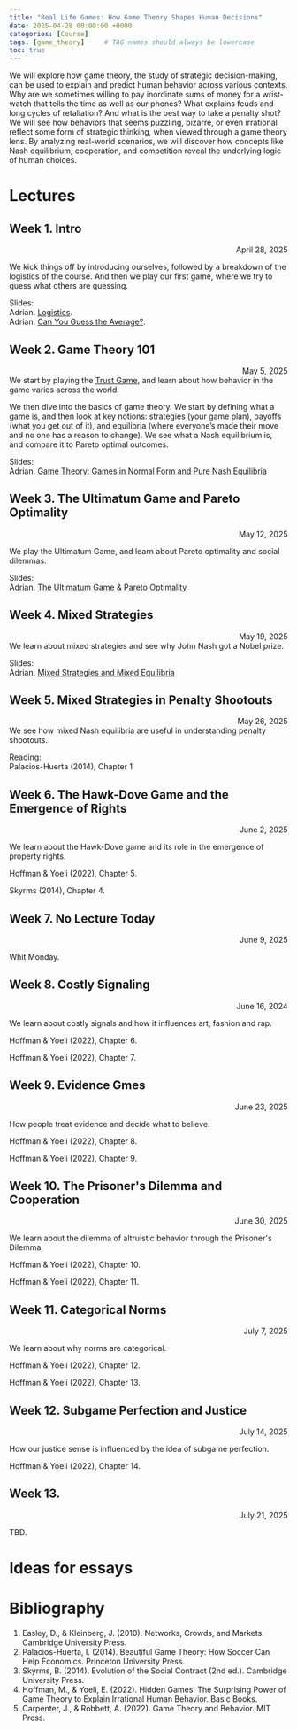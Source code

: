 ```yaml
---
title: "Real Life Games: How Game Theory Shapes Human Decisions"
date: 2025-04-28 00:00:00 +0000
categories: [Course]
tags: [game_theory]     # TAG names should always be lowercase
toc: true
---
```


We will explore how game theory, the study of strategic decision-making, can be used to explain and predict human behavior across various contexts. Why are we sometimes willing to pay inordinate sums of money for a wrist-watch that tells the time as well as our phones? What explains feuds and long cycles of retaliation? And what is the best way to take a penalty shot? We will see how behaviors that seems puzzling, bizarre, or even irrational reflect some form of strategic thinking, when viewed through a game theory lens. By analyzing real-world scenarios, we will discover how concepts like Nash equilibrium, cooperation, and competition reveal the underlying logic of human choices.

# Lectures

## Week 1. Intro
<div style="text-align: right">
    April 28, 2025
</div>

We kick things off by introducing ourselves, 
followed by a breakdown of the logistics of the course. 
And then we play our first game, where we try to guess what others are guessing.

Slides:
<br>
<i class="fa-solid fa-file-pdf"></i>
Adrian.
<a href = "/content/teaching/2025-ss-real-life-games/01-01-logistics.pdf">Logistics</a>.
<br>
<i class="fa-solid fa-file-pdf"></i>
Adrian.
<a href = "/content/teaching/2025-ss-real-life-games/01-02-guess-average.pdf">Can You Guess the Average?</a>.




## Week 2. Game Theory 101
<div style="text-align: right">
    May 5, 2025
</div>
We start by playing the <a href="https://en.wikibooks.org/wiki/Bestiary_of_Behavioral_Economics/Trust_Game">Trust Game</a>, 
and learn about how behavior in the game varies across the world.

We then dive into the basics of game theory. 
We start by defining what a game is, and then look at key notions: 
strategies (your game plan), payoffs (what you get out of it),
and equilibria (where everyone’s made their move and no one has a reason to change). 
We see what a Nash equilibrium is, and compare it to Pareto optimal outcomes.


Slides:
<br>
<i class="fa-solid fa-file-pdf"></i>
Adrian. [Game Theory: Games in Normal Form and Pure Nash Equilibria](/content/teaching/2025-ss-real-life-games/02-01-game-theory-pure-nash-equilibria.pdf)





## Week 3. The Ultimatum Game and Pareto Optimality
<div style="text-align: right">
May 12, 2025
</div>

We play the Ultimatum Game, and learn about Pareto optimality and social dilemmas.

Slides:
<br>
<i class="fa-solid fa-file-pdf"></i>
Adrian. [The Ultimatum Game & Pareto Optimality](/content/teaching/2025-ss-real-life-games/03-01-game-theory-ultimatum-pareto.pdf)


<!-- <i class="fa-solid fa-file-pdf"></i>
Adrian.
<a href = "/content/teaching/2024-ws-adventures/03-02-plurality-and-its-discontents.pdf">Plurality and Its Discontents</a>
<br>
<i class="fa-solid fa-link"></i>
CGP Grey. 
<a href = "https://www.youtube.com/watch?v=s7tWHJfhiyo">Minority Rule: First Past the Post Voting</a>. YouTube
<br>
<span style='margin-left:16px;font-size:13px'>
    Nice illustration of Duverger's law.
</span> -->



## Week 4. Mixed Strategies
<div style="text-align: right">
    May 19, 2025
</div>
We learn about mixed strategies and see why John Nash got a Nobel prize.

Slides:
<br>
<i class="fa-solid fa-file-pdf"></i>
Adrian. [Mixed Strategies and Mixed Equilibria](/content/teaching/2025-ss-real-life-games/04-01-game-theory-mixed-nash.pdf)




## Week 5. Mixed Strategies in Penalty Shootouts
<div style="text-align: right">
    May 26, 2025
</div>
We see how mixed Nash equilibria are useful in understanding penalty shootouts.


Reading:
<br>
<i class="fas fa-tasks"></i>
Palacios-Huerta (2014), Chapter 1




## Week 6. The Hawk-Dove Game and the Emergence of Rights
<div style="text-align: right">
    June 2, 2025
</div>

We learn about the Hawk-Dove game and its role in the emergence of property rights.

<i class="fas fa-tasks"></i>
Hoffman & Yoeli (2022), Chapter 5.

<i class="fas fa-tasks"></i>
Skyrms (2014), Chapter 4.







## Week 7. No Lecture Today
<div style="text-align: right">
    June 9, 2025
</div>

Whit Monday.


## Week 8. Costly Signaling
<div style="text-align: right">
    June 16, 2024
</div>

We learn about costly signals and how it influences art, fashion and rap.

<i class="fas fa-tasks"></i>
Hoffman & Yoeli (2022), Chapter 6.

<i class="fas fa-tasks"></i>
Hoffman & Yoeli (2022), Chapter 7.



## Week 9. Evidence Gmes
<div style="text-align: right">
    June 23, 2025
</div>

How people treat evidence and decide what to believe.


<i class="fas fa-tasks"></i>
Hoffman & Yoeli (2022), Chapter 8.

<i class="fas fa-tasks"></i>
Hoffman & Yoeli (2022), Chapter 9.




## Week 10. The Prisoner's Dilemma and Cooperation
<div style="text-align: right">
    June 30, 2025
</div>

We learn about the dilemma of altruistic behavior through the Prisoner's Dilemma.

<i class="fas fa-tasks"></i>
Hoffman & Yoeli (2022), Chapter 10.

<i class="fas fa-tasks"></i>
Hoffman & Yoeli (2022), Chapter 11.




## Week 11. Categorical Norms
<div style="text-align: right">
    July 7, 2025
</div>

We learn about why norms are categorical.


<i class="fas fa-tasks"></i>
Hoffman & Yoeli (2022), Chapter 12.

<i class="fas fa-tasks"></i>
Hoffman & Yoeli (2022), Chapter 13.




## Week 12. Subgame Perfection and Justice
<div style="text-align: right">
    July 14, 2025
</div>

How our justice sense is influenced by the idea of subgame perfection.

<i class="fas fa-tasks"></i>
Hoffman & Yoeli (2022), Chapter 14.





## Week 13.
<div style="text-align: right">
    July 21, 2025
</div>

TBD.

<!-- We see why the many are better than the few,
why groups are wise, and why democracy may work better if people talked
to each other less. -->


<!-- We talk about the history and mathematics of apportionment 
for the US House of Representatives.

<i class="fas fa-tasks"></i>
Szpiro (2010), Chapters 9 and 10

<i class="fa-solid fa-file-pdf"></i>
Adrian.
<a href = "/content/teaching/2024-ws-adventures/13-01-apportionment-history.pdf">The History of Apportionment in the US</a> -->



# Ideas for essays

# Bibliography
1. Easley, D., & Kleinberg, J. (2010). Networks, Crowds, and Markets. Cambridge University Press.
2. Palacios-Huerta, I. (2014). Beautiful Game Theory: How Soccer Can Help Economics. Princeton University Press.
3. Skyrms, B. (2014). Evolution of the Social Contract (2nd ed.). Cambridge University Press.
4. Hoffman, M., & Yoeli, E. (2022). Hidden Games: The Surprising Power of Game Theory to Explain Irrational Human Behavior. Basic Books.
5. Carpenter, J., & Robbett, A. (2022). Game Theory and Behavior. MIT Press.
